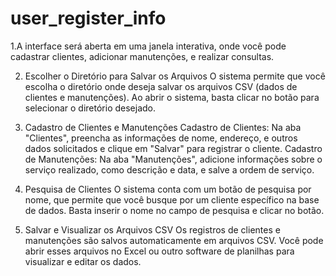 # user_register_info
1.A interface será aberta em uma janela interativa, onde você pode cadastrar clientes, adicionar manutenções, e realizar consultas.

2. Escolher o Diretório para Salvar os Arquivos
O sistema permite que você escolha o diretório onde deseja salvar os arquivos CSV (dados de clientes e manutenções). Ao abrir o sistema, basta clicar no botão para selecionar o diretório desejado.

3. Cadastro de Clientes e Manutenções
Cadastro de Clientes: Na aba "Clientes", preencha as informações de nome, endereço, e outros dados solicitados e clique em "Salvar" para registrar o cliente.
Cadastro de Manutenções: Na aba "Manutenções", adicione informações sobre o serviço realizado, como descrição e data, e salve a ordem de serviço.

4. Pesquisa de Clientes
O sistema conta com um botão de pesquisa por nome, que permite que você busque por um cliente específico na base de dados. Basta inserir o nome no campo de pesquisa e clicar no botão.

5. Salvar e Visualizar os Arquivos CSV
Os registros de clientes e manutenções são salvos automaticamente em arquivos CSV. Você pode abrir esses arquivos no Excel ou outro software de planilhas para visualizar e editar os dados.
